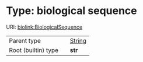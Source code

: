 
# Type: biological sequence




URI: [biolink:BiologicalSequence](https://w3id.org/biolink/vocab/BiologicalSequence)

|  |  |  |
| --- | --- | --- |
| Parent type | | [String](types/String.md) |
| Root (builtin) type | | **str** |
